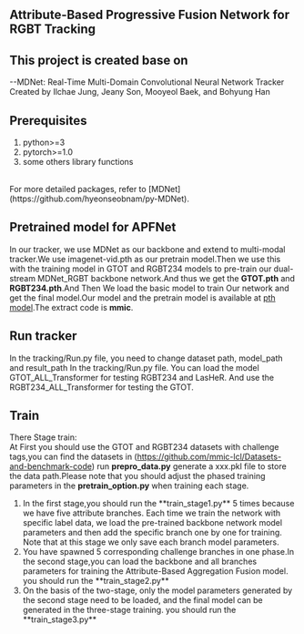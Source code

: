 ## Attribute-Based Progressive Fusion Network for RGBT Tracking<br>
## This project is created base on<br>
--MDNet: Real-Time Multi-Domain Convolutional Neural Network Tracker Created by Ilchae Jung, Jeany Son, Mooyeol Baek, and Bohyung Han
## Prerequisites<br>
<ol>
  <li> python>=3 </li>	
  <li> pytorch>=1.0 </li>	
  <li> some others library functions </li>	
</ol>
<br>
For more detailed packages, refer to [MDNet](https://github.com/hyeonseobnam/py-MDNet).<br> 

## Pretrained model for APFNet<br>
In our tracker, we use MDNet as our backbone and extend to multi-modal tracker.We use imagenet-vid.pth as our pretrain model.Then we use this with the training model in GTOT and RGBT234 models to pre-train our dual-stream MDNet_RGBT backbone network.And thus we get the **GTOT.pth** and **RGBT234.pth**.And Then We load the basic model to
train Our network and get the final model.Our model and the pretrain model is available at [pth model](https://pan.baidu.com/s/12aR8vmPx7KiHDFkAr7VfwQ).The extract code is **mmic**.<br>

## Run tracker<br>
In the tracking/Run.py file, you need to change dataset path, model_path and result_path In the tracking/Run.py file. You can load the model GTOT_ALL_Transformer for testing RGBT234 and LasHeR. And use the RGBT234_ALL_Transformer for testing the GTOT.<br>

## Train<br>
There Stage train:<br>
At First you should use the GTOT and RGBT234 datasets with challenge tags,you can find the datasets in (https://github.com/mmic-lcl/Datasets-and-benchmark-code) run **prepro_data.py** generate a xxx.pkl file to store the data path.Please note that you should adjust the phased training parameters in the **pretrain_option.py** when training each stage.
<ol>
  <li> In the first stage,you should run the **train_stage1.py** 5 times because we have five attribute branches. Each time we train the network with specific label data,  we load the pre-trained backbone network model parameters and then add the specific branch one by one for training. Note that at this stage we only save each branch model parameters. </li>	
  <li> You have spawned 5 corresponding challenge branches in one phase.In the second stage,you can load the backbone and all branches parameters for training the Attribute-Based Aggregation Fusion model. you should run the **train_stage2.py** </li>	
  <li> On the basis of the two-stage, only the model parameters generated by the second stage need to be loaded, and the final model can be generated in the three-stage training. you should run the **train_stage3.py**</li>	
</ol>

